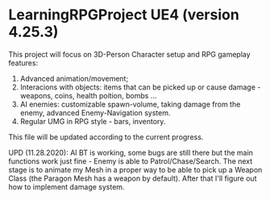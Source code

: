 # LearningRPGProject UE4 (version 4.25.3)
This project will focus on 3D-Person Character setup and RPG gameplay features:

1) Advanced animation/movement;
2) Interacions with objects: items that can be picked up or cause damage - weapons, coins, health poition, bombs ... 
3) AI enemies: customizable spawn-volume, taking damage from the enemy, advanced Enemy-Navigation system.
4) Regular UMG in RPG style - bars, inventory. 

This file will be updated according to the current progress.

UPD (11.28.2020): AI BT is working, some bugs are still there but the main functions work just fine - Enemy is able to Patrol/Chase/Search.
The next stage is to animate my Mesh in a proper way to be able to pick up a Weapon Class (the Paragon Mesh has a weapon by default). After that I'll figure out how to implement damage system. 



